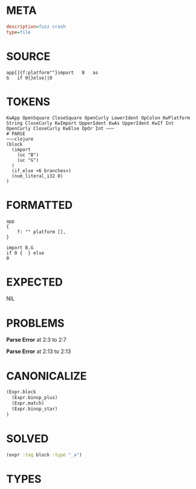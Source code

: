 # META
~~~ini
description=fuzz crash
type=file
~~~
# SOURCE
~~~roc
app[]{f:platform""}import	B	as
G	if 0{}else||0
~~~
# TOKENS
~~~text
KwApp OpenSquare CloseSquare OpenCurly LowerIdent OpColon KwPlatform String CloseCurly KwImport UpperIdent KwAs UpperIdent KwIf Int OpenCurly CloseCurly KwElse OpOr Int ~~~
# PARSE
~~~clojure
(block
  (import
    (uc "B")
    (uc "G")
  )
  (if_else <6 branches>)
  (num_literal_i32 0)
)
~~~
# FORMATTED
~~~roc
app
{
	f: "" platform [],
}

import B.G
if 0 {  } else 
0
~~~
# EXPECTED
NIL
# PROBLEMS
**Parse Error**
at 2:3 to 2:7

**Parse Error**
at 2:13 to 2:13

# CANONICALIZE
~~~clojure
(Expr.block
  (Expr.binop_plus)
  (Expr.match)
  (Expr.binop_star)
)
~~~
# SOLVED
~~~clojure
(expr :tag block :type "_a")
~~~
# TYPES
~~~roc
~~~
